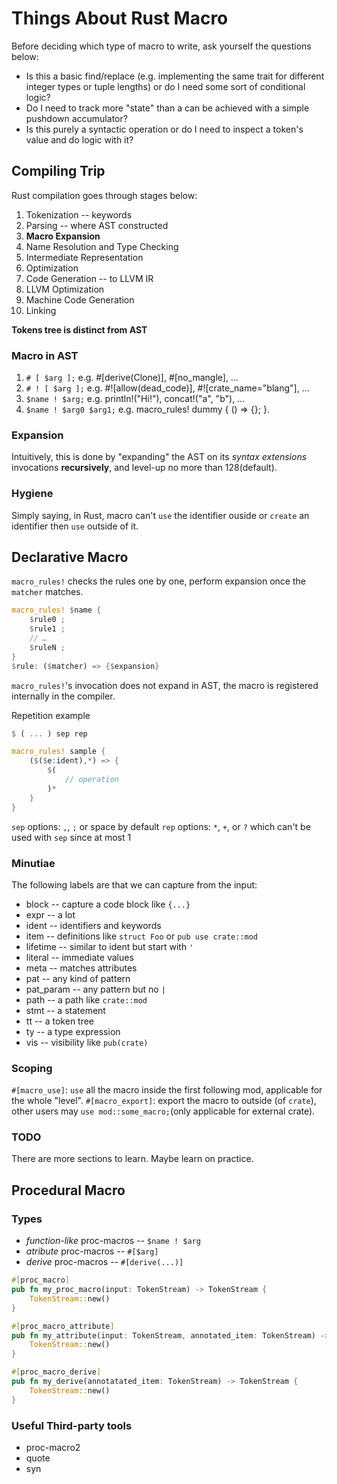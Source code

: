 # Things About Rust Macro

Before deciding which type of macro to write, ask yourself the questions below:
- Is this a basic find/replace (e.g. implementing the same trait for different integer types or tuple lengths) or do I need some sort of conditional logic?
- Do I need to track more "state" than a can be achieved with a simple pushdown accumulator?
- Is this purely a syntactic operation or do I need to inspect a token's value and do logic with it?

## Compiling Trip

Rust compilation goes through stages below:

1. Tokenization -- keywords
2. Parsing -- where AST constructed
3. **Macro Expansion**
4. Name Resolution and Type Checking
5. Intermediate Representation
6. Optimization
7. Code Generation -- to LLVM IR
8. LLVM Optimization
9. Machine Code Generation
10. Linking

**Tokens tree is distinct from AST**

### Macro in AST

1. `# [ $arg ];` e.g. #[derive(Clone)], #[no_mangle], …
2. `# ! [ $arg ];` e.g. #![allow(dead_code)], #![crate_name="blang"], …
3. `$name ! $arg;` e.g. println!("Hi!"), concat!("a", "b"), …
4. `$name ! $arg0 $arg1;` e.g. macro_rules! dummy { () => {}; }.

### Expansion

Intuitively, this is done by "expanding" the AST on its *syntax extensions* invocations **recursively**, and level-up no more than 128(default).

### Hygiene

Simply saying, in Rust, macro can't `use` the identifier ouside or `create` an identifier then `use` outside of it.

## Declarative Macro

`macro_rules!` checks the rules one by one, perform expansion once the `matcher` matches.
```rust
macro_rules! $name {
    $rule0 ;
    $rule1 ;
    // …
    $ruleN ;
}
$rule: ($matcher) => {$expansion}
```

`macro_rules!`'s invocation does not expand in AST, the macro is registered internally in the compiler.

Repetition example
```rust
$ ( ... ) sep rep

macro_rules! sample {
    ($($e:ident),*) => {
        $(
            // operation
        )*
    }
}
```
`sep` options: `,`, `;` or space by default
`rep` options: `*`, `+`, or `?` which can't be used with `sep` since at most 1


### Minutiae

The following labels are that we can capture from the input:
- block -- capture a code block like `{...}`
- expr -- a lot
- ident -- identifiers and keywords
- item -- definitions like `struct Foo` or `pub use crate::mod`
- lifetime -- similar to ident but start with `'`
- literal -- immediate values
- meta -- matches attributes
- pat -- any kind of pattern
- pat_param -- any pattern but no `|`
- path -- a path like `crate::mod`
- stmt -- a statement
- tt -- a token tree
- ty -- a type expression
- vis -- visibility like `pub(crate)`

### Scoping

`#[macro_use]`: `use` all the macro inside the first following mod, applicable for the whole "level".
`#[macro_export]`: export the macro to outside (of `crate`), other users may `use mod::some_macro;`(only applicable for external crate).

### TODO

There are more sections to learn. Maybe learn on practice.

## Procedural Macro

### Types

- *function-like* proc-macros -- `$name ! $arg`
- *atribute* proc-macros -- `#[$arg]`
- *derive* proc-macros -- `#[derive(...)]`


```rust
#[proc_macro]
pub fn my_proc_macro(input: TokenStream) -> TokenStream {
    TokenStream::new()
}
```


```rust
#[proc_macro_attribute]
pub fn my_attribute(input: TokenStream, annotated_item: TokenStream) -> TokenStream {
    TokenStream::new()
}
```


```rust
#[proc_macro_derive]
pub fn my_derive(annotatated_item: TokenStream) -> TokenStream {
    TokenStream::new()
}
```

### Useful Third-party tools

- proc-macro2
- quote
- syn

